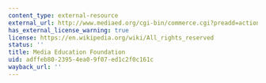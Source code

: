 ```yaml
---
content_type: external-resource
external_url: http://www.mediaed.org/cgi-bin/commerce.cgi?preadd=action&key=134
has_external_license_warning: true
license: https://en.wikipedia.org/wiki/All_rights_reserved
status: ''
title: Media Education Foundation
uid: adffeb80-2395-4ea0-9f07-ed1c2f0c161c
wayback_url: ''
---
```

